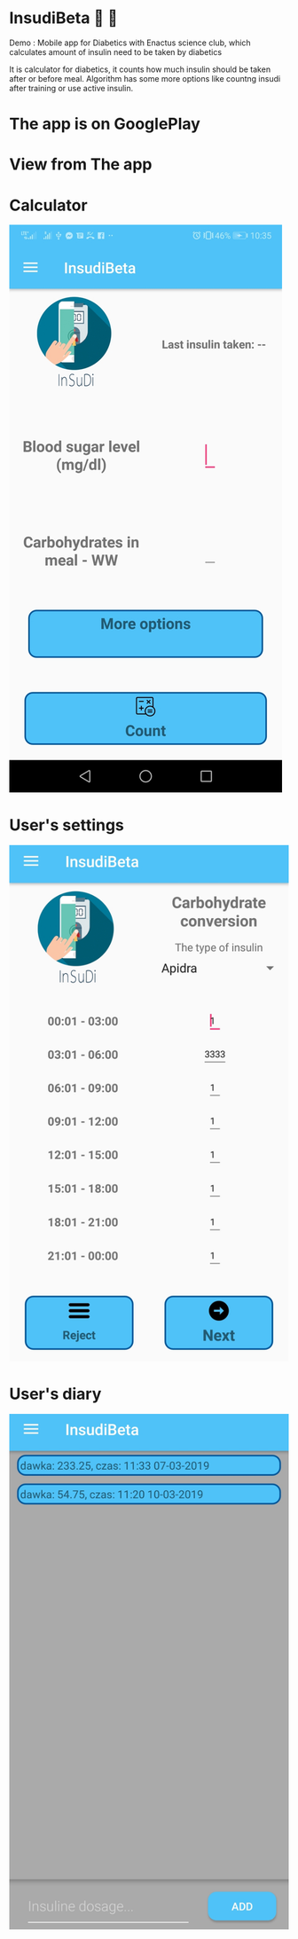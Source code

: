 # InsudiBeta 💊 💉

Demo :  Mobile app for Diabetics with Enactus science club, which calculates amount of insulin need to be taken by diabetics

It is calculator for diabetics, it counts how much insulin should be taken after or before meal. Algorithm has some more options like countng insudi after training or use active insulin.

# The app is on GooglePlay

# View from The app
# Calculator
![](screens/screen1.jpg)

# User's settings 
![](screens/screen3.jpg)

# User's diary
![](screens/screen4.jpg)




